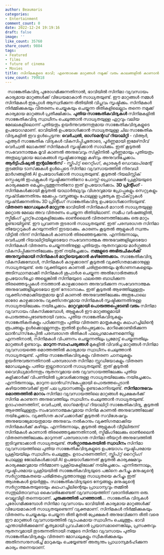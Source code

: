 ```yaml
---
author: Beaumaris
categories:
- Entertainment
comment_count: 0
date: 2022-12-24 19:19:16
draft: false
image: ''
like_count: 35760
share_count: 9884
tags:
- Featured
- films
- future of cinema
- Movies
title: സിനിമകളുടെ ഭാവി; എന്തൊക്കെ മാറ്റങ്ങൾ നമുക്ക് വരും കാലങ്ങളിൽ കാണാൻ കഴിയും ?
view_count: 799818
---
```


&nbsp; സാങ്കേതികവിദ്യ പുരോഗമിക്കുന്നതിനാൽ, ഭാവിയിൽ സിനിമാ വ്യവസായം കാര്യമായ മാറ്റങ്ങൾക്ക് വിധേയമാകാൻ സാധ്യതയുണ്ട്. ഈ മാറ്റങ്ങൾ നമ്മൾ സിനിമകൾ ഇപ്പോൾ ആസ്വദിക്കുന്ന രീതിയിൽ വിപ്ലവം സൃഷ്ടിക്കും. സിനിമകൾ നിർമ്മിക്കുകയും വിതരണം ചെയ്യുകയും ചെയ്യുന്ന രീതികളിലെല്ലാം തന്നെ നമുക്ക് കാര്യമായ മാറ്റങ്ങൾ പ്രതീക്ഷിക്കാം. **പുതിയ സാങ്കേതികവിദ്യകൾ** സിനിമകളിൽ സാങ്കേതികവിദ്യ സ്വാധീനം ചെലുത്താൻ സാധ്യതയുള്ള ഏറ്റവും വലിയ മേഖലകളിലൊന്ന് പുതിയതും ഉയർന്നുവരുന്നതുമായ സാങ്കേതികവിദ്യകളുടെ ഉപയോഗമാണ്. ഭാവിയിൽ ഉപയോഗിക്കാൻ സാധ്യതയുള്ള ചില സാങ്കേതിക വിദ്യകളിൽ ഇവ ഉൾപ്പെടുന്നു: **വെർച്വൽ, ഓഗ്‌മെന്റഡ് റിയാലിറ്റി** \- വിആർ, എആർ സാങ്കേതിക വിദ്യകൾ വികസിപ്പിച്ചതോടെ, പൂർണ്ണമായി ഇമേഴ്‌സീവ് വെർച്വൽ ലോകത്ത് സിനിമകൾ സൃഷ്ടിക്കാൻ സാധിക്കും. ഇത് കൂടുതൽ സംവേദനാത്മക മൂവി കാണൽ അനുഭവവും സ്‌ക്രീനിൽ പൂർണ്ണമായും പുതിയതും അതുല്യവുമായ ലോകങ്ങൾ സൃഷ്ടിക്കാനുള്ള കഴിവും അനുവദിച്ചേക്കാം. **ആർട്ടിഫിഷ്യൽ ഇന്റലിജൻസ്** \- സ്ക്രിപ്റ്റ് റൈറ്റിംഗ്, ക്യാരക്ടർ ഡെവലപ്‌മെന്റ് തുടങ്ങിയ ടാസ്‌ക്കുകൾ ഉൾപ്പെടെ സിനിമാ വ്യവസായത്തിൽ നിരവധി മാർഗങ്ങളിൽ AI ഉപയോഗിക്കാൻ സാധ്യതയുണ്ട്. കൂടുതൽ റിയലിസ്റ്റിക് സ്പെഷ്യൽ ഇഫക്റ്റുകൾ സൃഷ്ടിക്കുന്നതിനോ പോസ്റ്റ്-പ്രൊഡക്ഷൻ പ്രക്രിയയുടെ കാര്യക്ഷമത മെച്ചപ്പെടുത്തുന്നതിനോ ഇത് ഉപയോഗിക്കാം. **3D പ്രിന്റിംഗ്** \- സിനിമകൾക്കായി കൂടുതൽ യാഥാർത്ഥ്യവും വിശദവുമായ പ്രോപ്പുകളും സെറ്റുകളും സൃഷ്‌ടിക്കുന്നതിനും മേക്കപ്പും വസ്ത്രങ്ങളും പോലുള്ള പ്രത്യേക ഇഫക്‌റ്റുകൾ സൃഷ്‌ടിക്കുന്നതിനും 3D പ്രിന്റിംഗ് സാങ്കേതികവിദ്യ ഉപയോഗിക്കാനിടയുണ്ട്. **വിതരണ മോഡലുകൾ മാറ്റുന്നു** ഭാവിയിൽ സിനിമകൾ മാറാൻ സാധ്യതയുള്ള മറ്റൊരു മേഖല അവ വിതരണം ചെയ്യുന്ന രീതിയിലാണ്. സമീപ വർഷങ്ങളിൽ, സ്ട്രീമിംഗ് പ്ലാറ്റ്‌ഫോമുകളിലേക്കും ഓൺലൈൻ വിതരണത്തിലേക്കും ഒരു മാറ്റം ഉണ്ടായിട്ടുണ്ട്. ഈ പ്രവണത തുടരാൻ സാധ്യതയുണ്ട്. ഇത് പരമ്പരാഗത സിനിമാ തിയേറ്ററുകൾ കുറയുന്നതിന് ഇടയാക്കും. കാരണം കൂടുതൽ ആളുകൾ സ്വന്തം വീട്ടിൽ നിന്ന് സിനിമകൾ കാണാൻ തിരഞ്ഞെടുക്കുന്നു. എന്നിരുന്നാലും, വെർച്വൽ റിയാലിറ്റിയിലൂടെയോ സംവേദനാത്മക അനുഭവങ്ങളിലൂടെയോ സിനിമകൾ വിതരണം ചെയ്യുന്നതിനുള്ള പുതിയതും നൂതനവുമായ മാർഗ്ഗങ്ങൾ വികസിപ്പിക്കുന്നതിലേക്കും ഇത് നയിച്ചേക്കാം. **നമ്മളുടെ അഭിരുചികൾക്ക് അനുസൃതമായി സിനിമകൾ മാറ്റിയെടുക്കാൻ കഴിഞ്ഞേക്കാം.** സാങ്കേതികവിദ്യ വികസിക്കുമ്പോൾ, സിനിമകൾ കാഴ്ചക്കാരന് കൂടുതൽ വ്യക്തിഗതമാക്കാനുള്ള സാധ്യതയുണ്ട്. ഒരു വ്യക്തിയുടെ കാണൽ ചരിത്രത്തെയും മുൻഗണനകളെയും അടിസ്ഥാനമാക്കി സിനിമകൾ ശുപാർശ ചെയ്യുന്ന അൽഗോരിതങ്ങൾ ഉപയോഗിച്ചോ അല്ലെങ്കിൽ സിനിമയുടെ ഫലത്തെ ബാധിക്കുന്ന തിരഞ്ഞെടുപ്പുകൾ നടത്താൻ കാഴ്ചക്കാരനെ അനുവദിക്കുന്ന സംവേദനാത്മക അനുഭവങ്ങളിലൂടെയോ ഇത് നേടാനാകും. ഇത് കൂടുതൽ ആഴത്തിലുള്ളതും വ്യക്തിഗതമാക്കിയതുമായ മൂവി കാണൽ അനുഭവത്തിലേക്കും അതുപോലെ ഓരോ കാഴ്ചക്കാരനും വ്യക്തിഗതവുമായ സിനിമകൾ സൃഷ്ടിക്കുന്നതിനുള്ള സാധ്യതയിലേക്കും നയിച്ചേക്കാം. **മാറ്റവുമായി പൊരുത്തപ്പെടേണ്ടി വരും** സിനിമാ വ്യവസായം വികസിക്കുമ്പോൾ, ആളുകൾ ഈ മാറ്റങ്ങളുമായി പൊരുത്തപ്പെടേണ്ടതായി വരാം. പുതിയ സാങ്കേതികവിദ്യകളും സാങ്കേതികതകളും പഠിക്കുന്നതും പുതിയ വിതരണ മാതൃകകളും കഥപറച്ചിലിന്റെ രൂപങ്ങളും ഉൾക്കൊള്ളുന്നതും ഇതിൽ ഉൾപ്പെട്ടേക്കാം. മാറിക്കൊണ്ടിരിക്കുന്ന ലാൻഡ്‌സ്‌കേപ്പിൽ പരമ്പരാഗത രീതികൾ ഫലപ്രദമാകണമെന്നില്ല എന്നതിനാൽ, സിനിമകൾ വിപണനം ചെയ്യുന്നതിലും പ്രമോട്ട് ചെയ്യുന്നതിലും മാറ്റങ്ങൾ ഉണ്ടാവും. **മാറുന്ന സാഹചര്യങ്ങൾ** മുകളിൽ വിവരിച്ച മാറ്റങ്ങൾ സിനിമാ വ്യവസായത്തെ മൊത്തത്തിൽ കാര്യമായ സ്വാധീനം ചെലുത്താൻ സാധ്യതയുണ്ട്. പുതിയ സാങ്കേതികവിദ്യകളും വിതരണ ചാനലുകളും ഉയർന്നുവരുന്നതിനാൽ പരമ്പരാഗത സിനിമാ സ്റ്റുഡിയോകളും വിതരണ മോഡലുകളും പതിയ ഇല്ലാതാവാൻ സാധ്യതയുണ്ട്. ഇത് കൂടുതൽ വൈവിധ്യമാർന്നതും നൂതനവുമായ ഒരു വ്യവസായത്തിലേക്കും പുതിയ കളിക്കാർക്ക് വിപണിയിൽ പ്രവേശിക്കാനുള്ള സാധ്യതയിലേക്കും നയിച്ചേക്കാം. എന്നിരുന്നാലും, മാറുന്ന ലാൻഡ്‌സ്‌കേപ്പുമായി പൊരുത്തപ്പെടാൻ കഴിയാത്തവർക്ക് ഇത് പല പ്രയാസങ്ങളും ഉണ്ടാകാനിടയുണ്ട്. **സിനിമാനുഭവം മൊത്തത്തിൽ മാറാം** സിനിമാ വ്യവസായത്തിലെ മാറ്റങ്ങൾ പ്രേക്ഷകർക്ക് സിനിമ കാണുന്ന അനുഭവത്തിലും സ്വാധീനം ചെലുത്താൻ സാധ്യതയുണ്ട്. ഉദാഹരണത്തിന്, വെർച്വൽ, ഓഗ്‌മെന്റഡ് റിയാലിറ്റി സാങ്കേതികവിദ്യ, കൂടുതൽ ആഴത്തിലുള്ളതും സംവേദനാത്മകവുമായ സിനിമ കാണൽ അനുഭവത്തിലേക്ക് നയിച്ചേക്കാം. വ്യക്തിഗത കാഴ്‌ചക്കാർക്ക് കൂടുതൽ സവിശേഷവും അനുയോജ്യമായതുമായ അനുഭവം നൽകാനും വ്യക്തിഗതമാക്കിയ സിനിമകൾക്ക് കഴിയും. എന്നിരുന്നാലും, കൂടുതൽ ആളുകൾ വീട്ടിലിരുന്ന് സിനിമകൾ കാണാൻ തിരഞ്ഞെടുക്കുന്നതിനാൽ, സ്ട്രീമിംഗിലേക്കും ഓൺലൈൻ വിതരണത്തിലേക്കും മാറുന്നത് പരമ്പരാഗത സിനിമാ തീയറ്റർ അനുഭവത്തിൽ ഇടിവുണ്ടാക്കാൻ സാധ്യതയുണ്ട്. **സർഗ്ഗാത്മകതയിൽ സ്വാധീനം** സിനിമാ വ്യവസായത്തിലെ പുതിയ സാങ്കേതികവിദ്യകളുടെ ഉപയോഗം സൃഷ്ടിപരമായ പ്രക്രിയയിലും സ്വാധീനം ചെലുത്തും. ഉദാഹരണത്തിന്, സ്ക്രിപ്റ്റ് റൈറ്റിംഗ് പോലുള്ള ജോലികൾക്കായി AI ഉപയോഗിക്കുന്നത് കൂടുതൽ കാര്യക്ഷമവും കാര്യക്ഷമവുമായ നിർമ്മാണ പ്രക്രിയകളിലേക്ക് നയിച്ചേക്കാം. എന്നിരുന്നാലും, സൃഷ്ടിപരമായ പ്രക്രിയയിൽ സാങ്കേതികവിദ്യയുടെ പങ്കിനെ കുറിച്ചും മനുഷ്യന്റെ സർഗ്ഗാത്മകതയെ പരിമിതപ്പെടുത്താനുള്ള സാധ്യതയെ കുറിച്ചും ഇത് ആശങ്കകൾ ഉയർത്തും. സാങ്കേതികവിദ്യയുടെ നേട്ടങ്ങളും മനുഷ്യന്റെ സർഗ്ഗാത്മകതയുടെയും കഥപറച്ചിലിന്റെയും പ്രാധാന്യവും തമ്മിൽ സന്തുലിതാവസ്ഥ കൈവരിക്കേണ്ടത് വ്യവസായത്തിന് വരാനിരിക്കുന്ന ഒരു. വെല്ലുവിളി തന്നെയാണ്. **ചുരുക്കത്തിൽ പറഞ്ഞാൽ...** സാങ്കേതിക വിദ്യകൾ പുരോഗമിക്കുമ്പോൾ സിനിമാ വ്യവസായം ഭാവിയിൽ കാര്യമായ മാറ്റങ്ങൾക്ക് വിധേയമാകാൻ സാധ്യതയുണ്ടെന്ന് വ്യക്തമാണ്. സിനിമകൾ നിർമ്മിക്കുകയും വിതരണം ചെയ്യുകയും ചെയ്യുന്ന രീതി മുതൽ പ്രേക്ഷകർ അനുഭവിക്കുന്ന രീതി വരെ ഈ മാറ്റങ്ങൾ വ്യവസായത്തിൽ വ്യാപകമായ സ്വാധീനം ചെലുത്തും. ഭാവി എന്തായിരിക്കുമെന്ന് കൃത്യമായി പ്രവചിക്കാൻ പ്രയാസമാണെങ്കിലും, പ്രസക്തവും നൂതനവുമായി തുടരുന്നതിനായി നമ്മുടെ സിനിമാ വ്യവസായം പുതിയ സാങ്കേതികവിദ്യകളും വിതരണ മോഡലുകളും സ്വീകരിക്കുകയും അതിനസനുസരിച്ച് മാറുകയും ചെയ്യേണ്ടത് അത്യന്തം പ്രാധാന്യമർഹിക്കുന്ന കാര്യം തന്നെയാണ്. &nbsp;